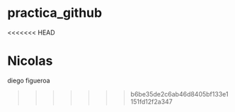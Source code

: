 # practica_github
<<<<<<< HEAD

Nicolas
=======
diego figueroa
>>>>>>> b6be35de2c6ab46d8405bf133e1151fd12f2a347
